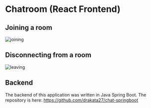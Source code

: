 # Chatroom (React Frontend)

## Joining a room
![joining](https://github.com/user-attachments/assets/16a6c64f-11bd-4206-b427-5a5769e62851)

## Disconnecting from a room
![leaving](https://github.com/user-attachments/assets/3cc18478-ca7f-493e-8ea1-32e8e319457b)

## Backend
The backend of this application was written in Java Spring Boot. The repository is here: 
https://github.com/drakata27/chat-springboot

